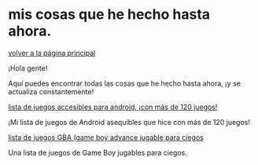 ﻿# mis cosas que he hecho hasta ahora.
[volver a la página principal](https://azurejoga.github.io/index-es)

¡Hola gente!

  Aquí puedes encontrar todas las cosas que he hecho hasta ahora, ¡y se actualiza constantemente!






[lista de juegos accesibles para android, ¡con más de 120 juegos!](https://azurejoga.github.io/lista-de-jogos-atualizada-para-android-acessiveis)


¡Mi lista de juegos de Android asequibles que hice con más de 120 juegos!


[lista de juegos GBA (game boy advance jugable para ciegos](https://azurejoga.github.io/juegos-de-gba-es)


Una lista de juegos de Game Boy jugables para ciegos.